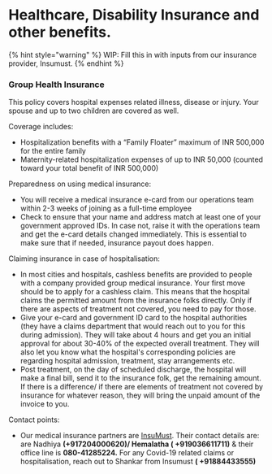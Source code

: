 # Healthcare, Disability Insurance and other benefits.

{% hint style="warning" %}
WIP: Fill this in with inputs from our insurance provider, Insumust.
{% endhint %}

### Group Health Insurance

This policy covers hospital expenses related illness, disease or injury. Your spouse and up to two children are covered as well.

Coverage includes:

* Hospitalization benefits with a “Family Floater” maximum of INR 500,000 for the entire family
* Maternity-related hospitalization expenses of up to INR 50,000 \(counted toward your total benefit of INR 500,000\)

Preparedness on using medical insurance: 

* You will receive a medical insurance e-card from our operations team within 2-3 weeks of joining as a full-time employee
* Check to ensure that your name and address match at least one of your government approved IDs. In case not, raise it with the operations team and get the e-card details changed immediately. This is essential to make sure that if needed, insurance payout does happen. 

Claiming insurance in case of hospitalisation: 

* In most cities and hospitals, cashless benefits are provided to people with a company provided group medical insurance. Your first move should be to apply for a cashless claim. This means that the hospital claims the permitted amount from the insurance folks directly. Only if there are aspects of treatment not covered, you need to pay for those. 
* Give your e-card and government ID card to the hospital authorities \(they have a claims department that would reach out to you for this during admission\). They will take about 4 hours and get you an initial approval for about 30-40% of the expected overall treatment. They will also let you know what the hospital's corresponding policies are regarding hospital admission, treatment, stay arrangements etc.
* Post treatment, on the day of scheduled discharge, the hospital will make a final bill, send it to the insurance folk, get the remaining amount. If there is a difference/ if there are elements of treatment not covered by insurance for whatever reason, they will bring the unpaid amount of the invoice to you. 

Contact points:

* Our medical insurance partners are [InsuMust](http://insumust.in/Main.aspx?MenuID=1). Their contact details are: are Nadhiya **\(+917204000620\)/ Hemalatha \( +919036611711\)** & their office line is **080-41285224.** For any Covid-19 related claims or hospitalisation, reach out to Shankar from Insumust **\( +91884433555\)**



